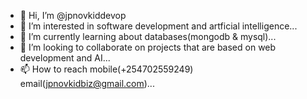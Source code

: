 - 👋 Hi, I’m @jpnovkiddevop
- 👀 I’m interested in software development and artficial intelligence...
- 🌱 I’m currently learning about databases(mongodb & mysql)...
- 💞️ I’m looking to collaborate on projects that are based on web development and AI...
- 📫 How to reach mobile(+254702559249) email(jpnovkidbiz@gmail.com)...

<!---
jpnovkiddevop/jpnovkiddevop is a ✨ special ✨ repository because its provides a good practical experience to the real world solutions`README.md` (this file) appears on your GitHub profile.
You can click the Preview link to take a look at your changes.
--->
